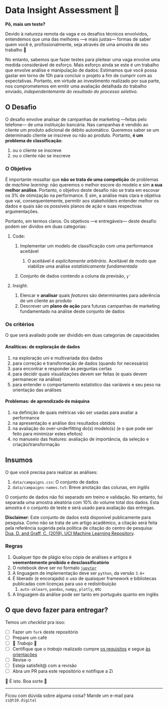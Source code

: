 # Data Insight Assessment 🔭

**Pô, mais um teste?**

Devido à natureza remota da vaga e os desafios técnicos envolvidos, entendemos que uma das melhores —e mais justas— formas de saber quem você é, profissionalmente, seja através de uma amostra de seu trabalho 🤝

No entanto, sabemos que fazer testes para pleitear uma vaga envolve uma medida considerável de esforço. Mais esforço ainda se este é um trabalho que envolve análise e manipulação de dados: Estimamos que você possa gastar em torno de 10h para concluir o projeto a fim de cumprir com as expectativas. Portanto, em virtude ao investimento realizado por sua parte, nos comprometemos em emitir uma avaliação detalhada do trabalho enviado, *independentemente do resultado do processo seletivo*.

## O Desafio

O desafio envolve analisar de campanhas de marketing —feitas pelo telefone— de uma instituição bancária. Nas campanhas é vendido ao cliente um produto adicional de débito automático. Queremos saber se um determinado cliente se inscreve ou não ao produto. Portanto, **é um problema de classificação**:

1. ou o cliente se inscreve
1. ou o cliente não se inscreve


### O Objetivo

É importante ressaltar que **não se trata de uma competição** de problemas de *machine learning*: não queremos o melhor escore do modelo e sim **a sua melhor análise**. Portanto, o objetivo deste desafio não se trata em escovar os 3% de otimização na performance. E sim, a análise mais clara e objetiva que vai, consequentemente, permitir aos stakeholders entender melhor os dados e quais são os possíveis planos de ação e suas respectivas argumentações.

Portanto, em termos claros. Os objetivos —e entregáveis— deste desafio podem ser dividos em duas categorias:

1. Code:
    1. Implementar um modelo de classificação com uma performance aceitável

        1. O aceitável é *explicitamente arbitrário*. Aceitável de modo que viabilize uma análise *estatisticamente fundamentada*
    1. Conjunto de dados contendo a coluna da previsão, `y'`

1. Insight:
    1. Elencar e **analisar** quais *features* são determinantes para aderência de um cliente ao produto
    1. Descrever um **plano de ação** para futuras campanhas de marketing fundamentado na análise deste conjunto de dados


### Os critérios

O que será avaliado pode ser dividido em duas categorias de capacidades

#### Analíticas: de exploração de dados

1. na exploração uni e multivariada dos dados
1. para correção e transformação de dados (quando for necessário)
1. para encontrar e responder às perguntas certas
1. para decidir quais visualizações devem ser feitas (e quais devem permanecer na análise)
1. para entender o comportamento estatístico das variáveis e seu peso na orientação das análises

#### Problemas: de aprendizado de máquina

1. na definição de quais métricas vão ser usadas para avaliar a performance
1. na apresentação e análise dos resultados obtidos
1. na avaliação do over-underfitting do(s) modelo(s) (e o que pode ser feito para minimizar estes efeitos)
1. no manuseio das features: avaliação de importância, da seleção e criação/transformação


## Insumos

O que você precisa para realizar as análises:

1. `data/campaigns.csv`: O conjunto de dados
1. `data/campaigns-names.txt`: Breve anotação das colunas, em *inglês*

O conjunto de dados não foi separado em treino e validação. No entanto, foi separada uma amostra aleatória com 10% do volume total dos dados. Esta amostra é o conjunto de teste e será usado para avaliação das entregas.

**Disclaimer**: Este conjunto de dados está disponível publicamente para pesquisa. Como não se trata de um artigo acadêmico, a citação será feita pela referência sugerida pela política de citação do centro de pesquisa: [Dua, D. and Graff, C. (2019). UCI Machine Learning Repository](http://archive.ics.uci.edu/ml).


### Regras

1. Qualquer tipo de plágio e/ou cópia de análises e artigos é **veementemente proibido e desclassificatório**
1. O notebook deve ser no formato [`jupyter`](https://jupyter.org/)
1. A linguagem de implementação deve ser `python`, da versão `3.6+`
1. É liberado (e encorajado) o uso de quaisquer framework e bibliotecas publicadas com licenças para uso e redistribuição
    1. `auto-sklearn`, `pandas`, `numpy`, `plotly`, etc
1. A linguagem da análise pode ser tanto em português quanto em inglês


## O que devo fazer para entregar?

Temos um *checklist* pra isso:

- [ ] Fazer um `fork` deste repositório
- [ ] Prepare um café
- [ ] 🔬 *Trabajo* 🔬
- [ ] Certifique que o *trabajo* realizado cumpre [os requisitos](#o-objetivo) e segue [às orientações](#regras)
- [ ] Revise-o
- [ ] Esteja satisfeit@ com a revisão
- [ ] Abra um PR para este repositório e notifique a Zi

🤘 É isto. Boa sorte 🤘

----

Ficou com dúvida sobre alguma coisa? Mande um e-mail para `zi@t10.digital`